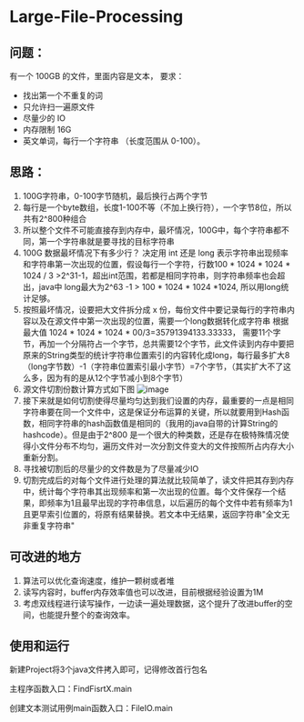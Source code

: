 # Large-File-Processing
## 问题：
有一个 100GB 的文件，里面内容是文本，
要求：

- 找出第一个不重复的词
- 只允许扫一遍原文件
- 尽量少的 IO
- 内存限制 16G
- 英文单词，每行一个字符串 （长度范围从 0-100）。


## 思路：
1. 100G字符串，0-100字节随机，最后换行占两个字节
2. 每行是一个byte数组，长度1-100不等（不加上换行符），一个字节8位，所以共有2^800种组合
3. 所以整个文件不可能直接存到内存中，最坏情况，100G中，每个字符串都不同，第一个字符串就是要寻找的目标字符串
4. 100G 数据最坏情况下有多少行？ 决定用 int 还是 long 表示字符串出现频率和字符串第一次出现的位置，假设每行一个字符，行数100 * 1024 * 1024 * 1024 / 3 >2^31-1，超出int范围，若都是相同字符串，则字符串频率也会超出，java中 long最大为2^63 -1 > 100 * 1024 * 1024 *1024, 所以用long统计足够。
5. 按照最坏情况，设要把大文件拆分成 x 份，每份文件中要记录每行的字符串内容以及在源文件中第一次出现的位置，需要一个long数据转化成字符串 根据最大值 1024 * 1024 * 1024 * 00/3=35791394133.33333， 需要11个字节，再加一个分隔符占一个字节，总共需要12个字节，此文件读到内存中要把原来的String类型的统计字符串位置索引的内容转化成long，每行最多扩大8（long字节数）-1（字符串位置索引最小字节）=7个字节，（其实扩大不了这么多，因为有的是从12个字节减小到8个字节）
6. 源文件切割份数计算方式如下图 
![image](https://img.alicdn.com/imgextra/i1/1860006657/O1CN01uuJcNJ1z2x9ajtLgd_!!1860006657.png)
7. 接下来就是如何切割使得尽量均匀达到我们设置的内存，最重要的一点是相同字符串要在同一个文件中，这是保证分布运算的关键，所以就要用到Hash函数，相同字符串的hash函数值是相同的（我用的java自带的计算String的hashcode）。但是由于2^800 是一个很大的种类数，还是存在极特殊情况使得小文件分布不均匀，遍历文件对一次分割文件变大的文件按照所占内存大小重新分割。
8. 寻找被切割后的尽量少的文件数是为了尽量减少IO
9. 切割完成后的对每个文件进行处理的算法就比较简单了，读文件把其存到内存中，统计每个字符串其出现频率和第一次出现的位置。每个文件保存一个结果，即频率为1且最早出现的字符串信息，以后遍历的每个文件中若有频率为1且更早索引位置的，将原有结果替换。若文本中无结果，返回字符串"全文无非重复字符串"

## 可改进的地方
1. 算法可以优化查询速度，维护一颗树或者堆
2. 读写内容时，buffer内存效率值也可以改进，目前根据经验设置为1M
3. 考虑双线程进行读写操作，一边读一遍处理数据，这个提升了改进buffer的空间，也能提升整个的查询效率。

## 使用和运行
新建Project将3个java文件拷入即可，记得修改首行包名

主程序函数入口：FindFisrtX.main

创建文本测试用例main函数入口：FileIO.main

